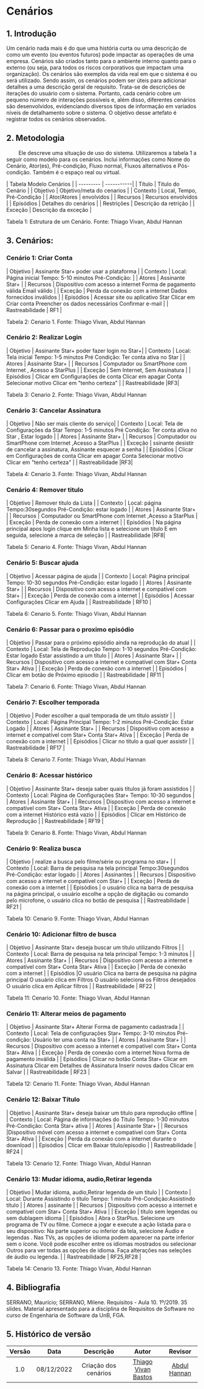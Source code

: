 # Cenários

## 1. Introdução
  Um cenário nada mais é do que uma história curta ou uma descrição de como um evento (ou eventos futuros) pode impactar as operações de uma empresa. Cenários são criados tanto para o ambiente interno quanto para o externo (ou seja, para todos os riscos corporativos que impactam uma organização). Os cenários são exemplos da vida real em que o sistema é ou será utilizado. Sendo assim, os cenários podem ser úteis para adicionar detalhes a uma descrição geral de requisito. Trata-se de descrições de iterações do usuário com o sistema. Portanto, cada cenário cobre um pequeno número de interações possíveis e, além disso, diferentes cenários são desenvolvidos, evidenciando diversos tipos de informação em variados níveis de detalhamento sobre o sistema. O objetivo desse artefato é registrar todos os cenários observados.

## 2. Metodologia                               

   Ele descreve uma situação de uso do sistema. Utilizaremos a tabela 1 a seguir como modelo para os cenários. Inclui informações como Nome do Cenário, Ator(es), Pré-condição, Fluxo normal, Fluxos alternativos e Pós-condição. Também é o espaço real ou virtual.

| Tabela Modelo Cenários |
| --------- | -----------|
| Título |      Título do Cenário |
| Objetivo |	  Objetivo/meta do cenarios |
| Contexto |      Local, Tempo, Pré-Condição |
| Ator/Atores |      envolvidos |
| Recursos |	 Recursos envolvidos |
| Episódios |	Detalhes do cenários |
| Restrições |	Descrição da retrição |
| Exceção |    	Descrição da exceção |

Tabela 1: Estrutura de um Cenário. Fonte: Thiago Vivan, Abdul Hannan


## 3. Cenários:

### Cenário 1: Criar Conta

| Objetivo | Assinante Star+ poder usar a plataforma |
| Contexto | Local: Página inicial
Tempo: 5-10 minutos
Pré-Condição: |
| Atores | Assinante Star+ |
| Recursos | Dispositivo com acesso a internet
Forma de pagamento válida
Email válido |
| Exceção | Perda da conexão com a internet
Dados fornecidos inválidos |
| Episódios | Acessar site ou aplicativo Star 
Clicar em Criar conta
Preencher os dados necessários
Confirmar e-mail |
| Rastreabilidade | RF1 |

Tabela 2: Cenario 1. Fonte: Thiago Vivan, Abdul Hannan


### Cenário 2: Realizar Login

| Objetivo | Assinante Star+ poder fazer login no Star+|
| Contexto |  Local: Tela inicial 
Tempo: 1-5 minutos
 Pré Condição: Ter conta ativa no Star |
| Atores |   Assinante Star+  |
| Recursos | Computador ou SmartPhone com Internet , Acesso a StarPlus |
| Exceção | Sem Internet, Sem Assinatura |
| Episódios | Clicar em Configurações de conta
Clicar em apagar Conta
Selecionar motivo
Clicar em "tenho certeza" |
| Rastreabilidade |RF3|

Tabela 3: Cenario 2. Fonte: Thiago Vivan, Abdul Hannan


### Cenário 3: Cancelar Assinatura

| Objetivo | Não ser mais cliente do serviço|
| Contexto |  Local: Tela de Configurações da Star 
Tempo: 1-5 minutos
Pré Condição: Ter conta ativa no Star , Estar logado  |
| Atores |   Assinante Star+  |
| Recursos | Computador ou SmartPhone com Internet ,Acesso a StarPlus |
| Exceção | ssinante desistir de cancelar a assinatura, Assinante esquecer a senha |
| Episódios |    Clicar em Configurações de conta
Clicar em apagar Conta
Selecionar motivo
Clicar em "tenho certeza" |
| Rastreabilidade |RF3|

Tabela 4: Cenario 3. Fonte: Thiago Vivan, Abdul Hannan

### Cenário 4: Remover titulo

| Objetivo | Remover titulo da Lista |
| Contexto |  Local: página
Tempo:30segundos
Pré-Condição: estar logado  |
| Atores |   Assinante Star+  |
| Recursos | Computador ou SmartPhone com Internet ,Acesso a StarPlus |
| Exceção | Perda de conexão com a internet |
| Episódios |          Na página principal apos login
clique em Minha lista e selecione um título 
E em seguida, selecione a marca de seleção |
| Rastreabilidade |RF8|

Tabela 5: Cenario 4. Fonte: Thiago Vivan, Abdul Hannan

### Cenário 5: Buscar ajuda

| Objetivo | Acessar página de ajuda |
| Contexto |  Local:   Página principal
Tempo: 10-30 segundos
Pré-Condição: estar logado |
| Atores | Assinante Star+ |
| Recursos | Dispositivo com acesso a internet e compatível com Star+ |
| Exceção | Perda de conexão com a internet |
| Episódios | Acessar Configurações
Clicar em Ajuda |
| Rastreabilidade | RF10 |

Tabela 6: Cenario 5. Fonte: Thiago Vivan, Abdul Hannan

### Cenário 6: Passar para o proximo episódio

| Objetivo | Passar para o próximo episódio ainda na reprodução do atual  |
| Contexto | Local: Tela de Reprodução
Tempo: 1-10 segundos
Pré-Condição: Estar logado
Estar assistindo a um título |
| Atores | Assinante Star+ |
| Recursos | Dispositivo com acesso a internet e compatível com Star+
Conta Star+ Ativa |
| Exceção | Perda de conexão com a internet |
| Episódios | Clicar em botão de Próximo episodio |
| Rastreabilidade | RF11 |

Tabela 7: Cenario 6. Fonte: Thiago Vivan, Abdul Hannan

### Cenário 7: Escolher temporada

| Objetivo | Poder escolher a qual temporada de um titulo assistir |
| Contexto | Local: Página Principal
Tempo: 1-2 minutos
Pré-Condição: Estar Logado |
| Atores | Assinante Star+ |
| Recursos | Dispositivo com acesso a internet e compatível com Star+
Conta Star+ Ativa |
| Exceção | Perda de conexão com a internet |
| Episódios | Clicar no titulo a qual quer assistir |
| Rastreabilidade | RF17 |

Tabela 8: Cenario 7. Fonte: Thiago Vivan, Abdul Hannan

### Cenário 8: Acessar histórico

| Objetivo | Assinante Star+ deseja saber quais títulos já foram assistidos |
| Contexto | Local: Página de Configurações Star+
Tempo: 10-30 segundos |
| Atores | Assinante Star+ |
| Recursos | Dispositivo com acesso a internet e compatível com Star+
Conta Star+ Ativa |
| Exceção | Perda de conexão com a internet 
Histórico está vazio |
| Episódios | Clicar em Histórico de Reprodução |
| Rastreabilidade | RF19 |

Tabela 9: Cenario 8. Fonte: Thiago Vivan, Abdul Hannan

### Cenário 9: Realiza busca

| Objetivo | realize a busca pelo filme/série ou programa no star+ |
| Contexto | Local: Barra de pesquisa na tela principal 
Tempo:30segundos
Pré-Condição: estar logado  |
| Atores | Assinantes |
| Recursos | Dispositivo com acesso a internet e compatível com Star+ |
| Exceção | Perda de conexão com a internet |
| Episódios | o usuário clica na barra de pesquisa na página principal,
o usuário escolhe a opção de digitação ou comando pelo microfone,
o usuário clica no botão de pesquisa |
| Rastreabilidade | RF21 |

Tabela 10: Cenario 9. Fonte: Thiago Vivan, Abdul Hannan

### Cenário 10: Adicionar filtro de busca

| Objetivo | Assinante Star+ deseja buscar um título utilizando Filtros |
| Contexto | Local: Barra de pesquisa na tela principal
Tempo: 1-3 minutos |
| Atores | Assinante Star+ |
| Recursos | Dispositivo com acesso a internet e compatível com Star+
Conta Star+ Ativa |
| Exceção | Perda de conexão com a internet  |
| Episódios |O usuário Clica na barra de pesquisa na página principal
O usuário clica em Filtros
O usuário seleciona os Filtros desejados
O usuário clica em Aplicar filtros |
| Rastreabilidade | RF22 |

Tabela 11: Cenario 10. Fonte: Thiago Vivan, Abdul Hannan

### Cenário 11: Alterar meios de pagamento

| Objetivo | Assinante Star+ Alterar Forma de pagamento cadastrada |
| Contexto | Local: Tela de configurações Star+ 
Tempo: 3-10 minutos 
Pré-condição: Usuário ter uma conta na Star+ |
| Atores | Assinante Star+ |
| Recursos | Dispositivo com acesso a internet e compatível com Star+
Conta Star+ Ativa |
| Exceção | Perda de conexão com a internet
Nova forma de pagamento inválida  |
| Episódios | Clicar no botão Conta Star+
Clicar em Assinatura
Clicar em Detalhes de Assinatura
Inserir novos dados
Clicar em Salvar |
| Rastreabilidade | RF23 |

Tabela 12: Cenario 11. Fonte: Thiago Vivan, Abdul Hannan

### Cenário 12: Baixar Título

| Objetivo | Assinante Star+ deseja baixar um titulo para reprodução offline |
| Contexto | Local: Página de informações do Titulo
Tempo: 1-30 minutos
Pré-Condição: Conta Star+ ativa |
| Atores | Assinante Star+  |
| Recursos |Dispositivo móvel com acesso a internet e compatível com Star+
Conta Star+ Ativa |
| Exceção | Perda da conexão com a internet durante o download |
| Episódios | Clicar em Baixar titulo/episodio |
| Rastreabilidade | RF24 |

Tabela 13: Cenario 12. Fonte: Thiago Vivan, Abdul Hannan


### Cenário 13: Mudar idioma, audio,Retirar legenda    

| Objetivo | Mudar idioma, audio,Retirar legenda de um titulo  |
| Contexto | Local:   Durante Assistindo o título
Tempo: 1 minuto
Pré-Condição:Assistindo título  |
| Atores | assinante |
| Recursos | Dispositivo com acesso a internet e compatível com Star+
Conta Star+ Ativa |
| Exceção |  título sem legendas ou sem dublagem idioma  |
| Episódios | Abra o StarPlus.
Selecione um programa de TV ou filme.
Comece a jogar e execute a ação listada para o seu dispositivo:
Na parte superior ou inferior da tela, selecione Áudio e legendas . Nas TVs, as opções de idioma podem aparecer na parte inferior sem o ícone. Você pode escolher entre os idiomas mostrados ou selecionar Outros para ver todas as opções de idioma.
Faça alterações nas seleções de áudio ou legenda. |
| Rastreabilidade | RF25,RF28 |

Tabela 14: Cenario 13. Fonte: Thiago Vivan, Abdul Hannan


## 4. Bibliografia

SERRANO, Maurício; SERRANO, Milene. Requisitos - Aula 10. 1º/2019. 35 slides. Material apresentado para a disciplina de Requisitos de Software no curso de Engenharia de Software da UnB, FGA.

## 5. Histórico de versão

| Versão | Data | Descrição | Autor | Revisor |
| :----: | :--: | :-------: | :---: | :-----: |
| 1.0 | 08/12/2022 | Criação dos cenários | [Thiago Vivan Bastos](https://github.com/thiago-vivan)  | [Abdul Hannan](https://github.com/hannanhunny01) |